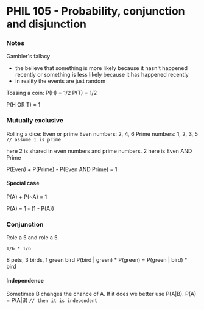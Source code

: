 # PHIL 105 - Probability, conjunction and disjunction

### Notes
Gambler's fallacy
- the believe that something is more likely because it hasn't happened recently or something is less likely because it has happened recently
- in reality the events are just random

Tossing a coin:
P(H) = 1/2
P(T) = 1/2

P(H OR T) = 1

### Mutually exclusive

Rolling a dice: Even or prime
Even numbers: 2, 4, 6
Prime numbers: 1, 2, 3, 5  `// assume 1 is prime`

here 2 is shared in even numbers and prime numbers.
2 here is Even AND Prime

P(Even) + P(Prime) - P(Even AND Prime) = 1

#### Special case
P(A) + P(~A) = 1

P(A) = 1 - (1 - P(A))

### Conjunction
Role a 5 and role a 5.

`1/6 * 1/6`

8 pets, 3 birds, 1 green bird
P(bird | green) * P(green) = P(green | bird) * bird

#### Independence
Sometimes B changes the chance of A. If it does we better use P(A|B).
P(A) = P(A|B)  `// then it is independent`
